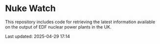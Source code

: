 # Nuke Watch

This repository includes code for retrieving the latest information available on the output of EDF nuclear power plants in the UK.

Last updated: 2025-04-29 17:14
